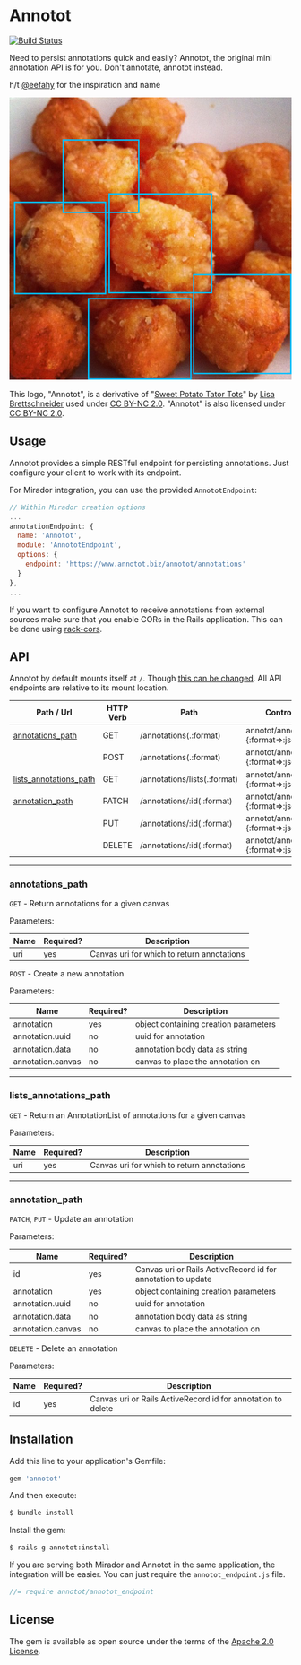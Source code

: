 # Annotot
[![Build Status](https://travis-ci.org/mejackreed/annotot.svg?branch=master)](https://travis-ci.org/mejackreed/annotot)

Need to persist annotations quick and easily? Annotot, the original mini annotation API is for you. Don't annotate, annotot instead.

h/t [@eefahy](https://github.com/eefahy) for the inspiration and name

![](annotot.png)

This logo, "Annotot", is a derivative of "[Sweet Potato Tator Tots](https://www.flickr.com/photos/flyfarther79/6270223411/)" by [Lisa Brettschneider](https://www.flickr.com/photos/flyfarther79/) used under [CC BY-NC 2.0](https://creativecommons.org/licenses/by-nc/2.0/). "Annotot" is also licensed under [CC BY-NC 2.0](https://creativecommons.org/licenses/by-nc/2.0/).

## Usage

Annotot provides a simple RESTful endpoint for persisting annotations. Just configure your client to work with its endpoint.

For Mirador integration, you can use the provided `AnnototEndpoint`:

```javascript
// Within Mirador creation options
...
annotationEndpoint: {
  name: 'Annotot',
  module: 'AnnototEndpoint',
  options: {
    endpoint: 'https://www.annotot.biz/annotot/annotations'
  }
},
...
```

If you want to configure Annotot to receive annotations from external sources make sure that you enable CORs in the Rails application. This can be done using [rack-cors](https://github.com/cyu/rack-cors).

## API

Annotot by default mounts itself at `/`. Though [this can be changed](http://guides.rubyonrails.org/engines.html#mounting-the-engine). All API endpoints are relative to its mount location.

| Path / Url | HTTP Verb | Path | Controller#Action |
| --- | --- | --- | --- |
| [annotations_path](#annotationspath) | GET | /annotations(.:format) | annotot/annotations#index {:format=>:json} |
| | POST | /annotations(.:format) | annotot/annotations#create {:format=>:json} |
| [lists_annotations_path](#listsannotationspath) | GET | /annotations/lists(.:format) | annotot/annotations#lists {:format=>:json} |
| [annotation_path](#annotationpath) | PATCH | /annotations/:id(.:format) | annotot/annotations#update {:format=>:json} |
| | PUT | /annotations/:id(.:format) |  annotot/annotations#update {:format=>:json}
| | DELETE | /annotations/:id(.:format) |  annotot/annotations#destroy {:format=>:json}

---

### annotations_path
`GET` - Return annotations for a given canvas

Parameters:

| Name | Required? | Description |
| --- | --- | --- |
| uri | yes | Canvas uri for which to return annotations

`POST` -  Create a new annotation

Parameters:

| Name | Required? | Description |
| --- | --- | --- |
| annotation | yes | object containing creation parameters
| annotation.uuid | no | uuid for annotation
| annotation.data | no | annotation body data as string
| annotation.canvas | no | canvas to place the annotation on

---

### lists_annotations_path
`GET` - Return an AnnotationList of annotations for a given canvas

Parameters:

| Name | Required? | Description |
| --- | --- | --- |
| uri | yes | Canvas uri for which to return annotations

---

### annotation_path
`PATCH`, `PUT` - Update an annotation

Parameters:

| Name | Required? | Description |
| --- | --- | --- |
| id | yes | Canvas uri or Rails ActiveRecord id for annotation to update
| annotation | yes | object containing creation parameters
| annotation.uuid | no | uuid for annotation
| annotation.data | no | annotation body data as string
| annotation.canvas | no | canvas to place the annotation on

`DELETE` - Delete an annotation

Parameters:

| Name | Required? | Description |
| --- | --- | --- |
| id | yes | Canvas uri or Rails ActiveRecord id for annotation to delete


## Installation
Add this line to your application's Gemfile:

```ruby
gem 'annotot'
```

And then execute:
```bash
$ bundle install
```

Install the gem:
```bash
$ rails g annotot:install
```

If you are serving both Mirador and Annotot in the same application, the integration will be easier. You can just require the `annotot_endpoint.js` file.

```javascript
//= require annotot/annotot_endpoint
```

## License
The gem is available as open source under the terms of the [Apache 2.0 License](https://opensource.org/licenses/Apache-2.0).
